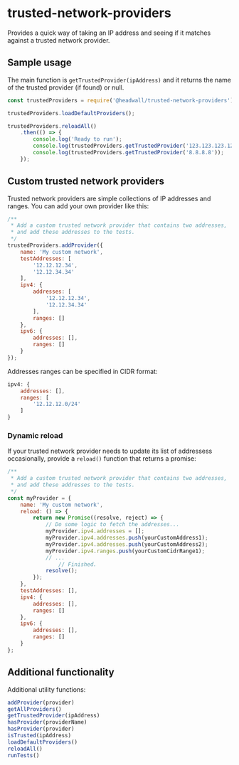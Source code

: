 # trusted-network-providers

Provides a quick way of taking an IP address and seeing if it matches against a trusted network provider.

## Sample usage

The main function is `getTrustedProvider(ipAddress)` and it returns the name of the trusted provider (if found) or null.

```javascript
const trustedProviders = require('@headwall/trusted-network-providers');

trustedProviders.loadDefaultProviders();

trustedProviders.reloadAll()
	.then(() => {
		console.log('Ready to run');
		console.log(trustedProviders.getTrustedProvider('123.123.123.123'));
		console.log(trustedProviders.getTrustedProvider('8.8.8.8'));
	});
```

## Custom trusted network providers

Trusted network providers are simple collections of IP addresses and ranges. You can add your own provider like this:

```javascript
/**
 * Add a custom trusted network provider that contains two addresses,
 * and add these addresses to the tests.
 */
trustedProviders.addProvider({
	name: 'My custom network',
	testAddresses: [
		'12.12.12.34',
		'12.12.34.34'
	],
	ipv4: {
		addresses: [
			'12.12.12.34',
			'12.12.34.34'
		],
		ranges: []
	},
	ipv6: {
		addresses: [],
		ranges: []
	}
});
```

Addresses ranges can be specified in CIDR format:

```javascript
ipv4: {
	addresses: [],
	ranges: [
		'12.12.12.0/24'
	]
}
```

### Dynamic reload

If your trusted network provider needs to update its list of addressess occasionally, provide a `reload()` function that returns a promise:

```javascript
/**
 * Add a custom trusted network provider that contains two addresses,
 * and add these addresses to the tests.
 */
const myProvider = {
	name: 'My custom network',
	reload: () => {
		return new Promise((resolve, reject) => {
			// Do some logic to fetch the addresses...
			myProvider.ipv4.addresses = [];
			myProvider.ipv4.addresses.push(yourCustomAddress1);
			myProvider.ipv4.addresses.push(yourCustomAddress2);
			myProvider.ipv4.ranges.push(yourCustomCidrRange1);
			// ...
				// Finished.
			resolve();
		});
	},
	testAddresses: [],
	ipv4: {
		addresses: [],
		ranges: []
	},
	ipv6: {
		addresses: [],
		ranges: []
	}
};
```

## Additional functionality

Additional utility functions:

```javascript
addProvider(provider)
getAllProviders()
getTrustedProvider(ipAddress)
hasProvider(providerName)
hasProvider(provider)
isTrusted(ipAddress)
loadDefaultProviders()
reloadAll()
runTests()
```

